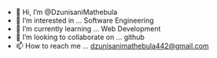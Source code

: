 - 👋 Hi, I’m @DzunisaniMathebula
- 👀 I’m interested in ... Software Engineering
- 🌱 I’m currently learning ... Web Development
- 💞️ I’m looking to collaborate on ... github
- 📫 How to reach me ... dzunisanimathebula442@gmail.com

<!---
DzunisaniMathebula/DzunisaniMathebula is a ✨ special ✨ repository because its `README.md` (this file) appears on your GitHub profile.
You can click the Preview link to take a look at your changes.
--->
